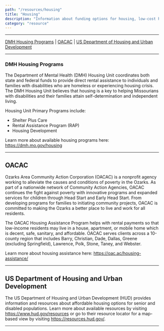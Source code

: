 ```yaml
---
path: "/resources/housing"
title: "Housing"
description: "Information about funding options for housing, low-cost housing options, various housing programs that help support low-income households, and other housing resources."
category: "resource"
---
```


---

[DMH Housing Programs](#dmh-housing-programs) | [OACAC](#oacac) | [US Department of Housing and Urban Development](#us-department-of-housing-and-urban-development)

---

### DMH Housing Programs

The Department of Mental Health (DMH) Housing Unit coordinates both state and federal funds to provide direct rental assistance to individuals and families with disabilities who are homeless or experiencing housing crisis. The DMH Housing Unit believes that housing is a key to helping Missourians with disabilities and their families attain self-determination and independent living.

Housing Unit Primary Programs include:

- Shelter Plus Care
- Rental Assistance Program (RAP)
- Housing Development

Learn more about available housing programs here: https://dmh.mo.gov/housing

---

## OACAC

Ozarks Area Community Action Corporation (OACAC) is a nonprofit agency working to alleviate the causes and conditions of poverty in the Ozarks. As part of a nationwide network of Community Action Agencies, OACAC continues the fight against poverty with innovative programs and expanded services for children through Head Start and Early Head Start. From developing programs for families to initiating community projects, OACAC is committed to making the Ozarks a better place to live and work for all residents.

The OACAC Housing Assistance Program helps with rental payments so that low-income residents may live in a house, apartment, or mobile home which is decent, safe, sanitary, and affordable. OACAC serves clients across a 10-county region that includes Barry, Christian, Dade, Dallas, Greene (excluding Springfield), Lawrence, Polk, Stone, Taney, and Webster.

Learn more about housing assistance here: https://oac.ac/housing-assistance/

---

## US Department of Housing and Urban Development

The US Department of Housing and Urban Development (HUD) provides information and resources about affordable housing options for senior and disabled populations. Learn more about available resources by visiting https://www.hud.gov/resources or go to their resource locator for a map-based view by visiting https://resources.hud.gov/.

---
